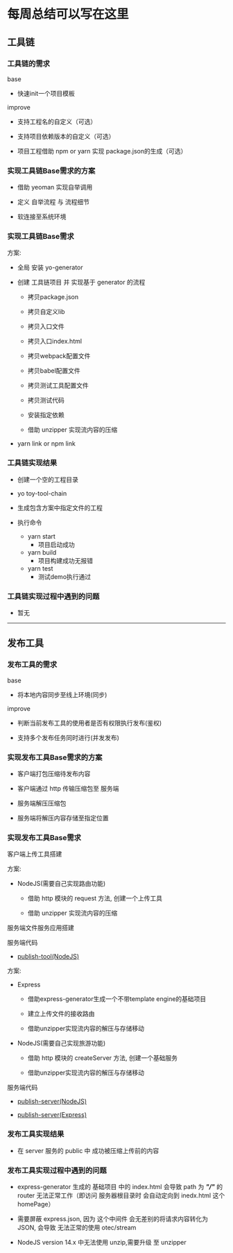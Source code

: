 # 每周总结可以写在这里

## 工具链

### 工具链的需求

base

* 快速init一个项目模板

improve

* 支持工程名的自定义（可选）

* 支持项目依赖版本的自定义（可选）

* 项目工程借助 npm or yarn 实现 package.json的生成（可选）

### 实现工具链Base需求的方案

* 借助 yeoman 实现自举调用

* 定义 自举流程 与 流程细节

* 软连接至系统环境

### 实现工具链Base需求

方案:

* 全局 安装 yo-generator

* 创建 工具链项目 并 实现基于 generator 的流程

  * 拷贝package.json

  * 拷贝自定义lib

  * 拷贝入口文件

  * 拷贝入口index.html

  * 拷贝webpack配置文件

  * 拷贝babel配置文件

  * 拷贝测试工具配置文件

  * 拷贝测试代码

  * 安装指定依赖

  * 借助 unzipper 实现流内容的压缩

* yarn link or npm link

### 工具链实现结果

* 创建一个空的工程目录

* yo toy-tool-chain

* 生成包含方案中指定文件的工程

* 执行命令
  * yarn start
    * 项目启动成功
  * yarn build
    * 项目构建成功无报错
  * yarn test
    * 测试demo执行通过

### 工具链实现过程中遇到的问题

* 暂无
---


## 发布工具

### 发布工具的需求

base

* 将本地内容同步至线上环境(同步)

improve

* 判断当前发布工具的使用者是否有权限执行发布(鉴权)

* 支持多个发布任务同时进行(并发发布)

### 实现发布工具Base需求的方案

* 客户端打包压缩待发布内容

* 客户端通过 http 传输压缩包至 服务端

* 服务端解压压缩包

* 服务端将解压内容存储至指定位置

### 实现发布工具Base需求

客户端上传工具搭建

方案:

* NodeJS(需要自己实现路由功能)
  * 借助 http 模块的 request 方法, 创建一个上传工具

  * 借助 unzipper 实现流内容的压缩

服务端文件服务应用搭建

服务端代码

* [publish-tool(NodeJS)](./publish/publish-tool/index.js)

方案:

* Express
  * 借助express-generator生成一个不带template engine的基础项目

  * 建立上传文件的接收路由

  * 借助unzipper实现流内容的解压与存储移动

* NodeJS(需要自己实现旅游功能)
  * 借助 http 模块的 createServer 方法, 创建一个基础服务

  * 借助unzipper实现流内容的解压与存储移动

服务端代码

* [publish-server(NodeJS)](./publish/publish-server/index.js)

* [publish-server(Express)](./publish/publish-server/app.js)

### 发布工具实现结果

* 在 server 服务的 public 中 成功被压缩上传前的内容

### 发布工具实现过程中遇到的问题

* express-generator 生成的 基础项目 中的 index.html 会导致 path 为 ___"/"___ 的 router 无法正常工作（即访问 服务器根目录时 会自动定向到 inedx.html 这个 homePage）

* 需要屏蔽 express.json, 因为 这个中间件 会无差别的将请求内容转化为JSON, 会导致 无法正常的使用 otec/stream

* NodeJS version 14.x 中无法使用 unzip,需要升级 至 unzipper

